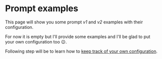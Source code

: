 # Prompt examples

This page will show you some prompt _v1_ and _v2_ examples with their
configuration.

For now it is empty but I'll provide some examples and I'll be glad to put your
own configuration too :wink:.

Following step will be to learn how to [keep track of your own
configuration][keep_configuration].

[keep_configuration]: keep_your_configuration.md
